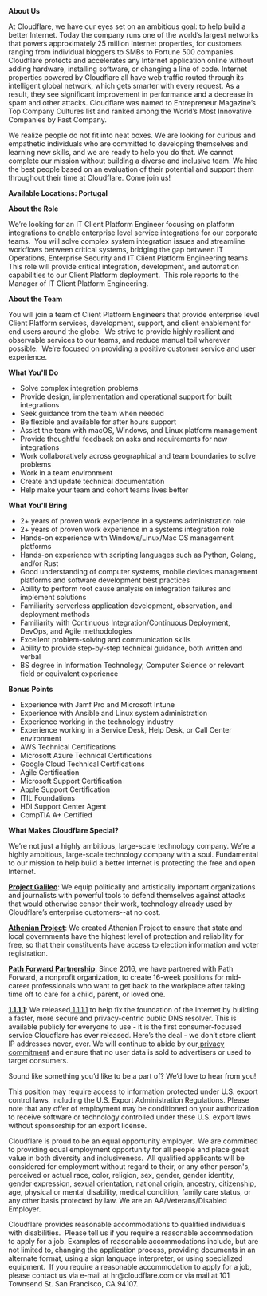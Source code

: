 <div class="content-intro">
	<div><strong>About Us</strong></div>
	<div>
		<p><span style="font-weight: 400;">At Cloudflare, we have our eyes set on an ambitious goal: to help build a better Internet. Today the company runs one of the world’s largest networks that powers approximately 25 million Internet properties, for customers ranging from individual bloggers to SMBs to Fortune 500 companies. Cloudflare protects and accelerates any Internet application online without adding hardware, installing software, or changing a line of code. Internet properties powered by Cloudflare all have web traffic routed through its intelligent global network, which gets smarter with every request. As a result, they see significant improvement in performance and a decrease in spam and other attacks. Cloudflare was named to Entrepreneur Magazine’s Top Company Cultures list and ranked among the World’s Most Innovative Companies by Fast Company.</span><span style="font-weight: 400;">&nbsp;</span></p>
		<p><span style="font-weight: 400;">We realize people do not fit into neat boxes. We are looking for curious and empathetic individuals who are committed to developing themselves and learning new skills, and we are ready to help you do that. We cannot complete our mission without building a diverse and inclusive team. We hire the best people based on an evaluation of their potential and support them throughout their time at Cloudflare. Come join us!&nbsp;</span></p>
	</div>
</div>
<p><strong>Available Locations: Portugal</strong></p>
<p><strong>About the Role</strong></p>
<p>We’re looking for an IT Client Platform Engineer focusing on platform integrations to enable enterprise level service integrations for our corporate teams.&nbsp; You will solve complex system integration issues and streamline workflows between critical systems, bridging the gap between IT Operations, Enterprise Security and IT Client Platform Engineering teams.&nbsp; This role will provide critical integration, development, and automation capabilities to our Client Platform deployment.&nbsp; This role reports to the Manager of IT Client Platform Engineering.</p>
<p><strong>About the Team</strong></p>
<p>You will join a team of Client Platform Engineers that provide enterprise level Client Platform services, development, support, and client enablement for end users around the globe.&nbsp; We strive to provide highly resilient and observable services to our teams, and reduce manual toil wherever possible.&nbsp; We’re focused on providing a positive customer service and user experience.</p>
<p><strong>What You'll Do</strong></p>
<ul>
	<li>Solve complex integration problems</li>
	<li>Provide design, implementation and operational support for built integrations</li>
	<li>Seek guidance from the team when needed</li>
	<li>Be flexible and available for after hours support</li>
	<li>Assist the team with macOS, Windows, and Linux platform management</li>
	<li>Provide thoughtful feedback on asks and requirements for new integrations</li>
	<li>Work collaboratively across geographical and team boundaries to solve problems</li>
	<li>Work in a team environment</li>
	<li>Create and update technical documentation</li>
	<li>Help make your team and cohort teams lives better</li>
</ul>
<p><strong>What You'll Bring</strong></p>
<ul>
	<li>2+ years of proven work experience in a systems administration role</li>
	<li>2+ years of proven work experience in a systems integration role</li>
	<li>Hands-on experience with Windows/Linux/Mac OS management platforms</li>
	<li>Hands-on experience with scripting languages such as Python, Golang, and/or Rust</li>
	<li>Good understanding of computer systems, mobile devices management platforms and software development best practices</li>
	<li>Ability to perform root cause analysis on integration failures and implement solutions</li>
	<li>Familiarity serverless application development, observation, and deployment methods</li>
	<li>Familiarity with Continuous Integration/Continuous Deployment, DevOps, and Agile methodologies</li>
	<li>Excellent problem-solving and communication skills</li>
	<li>Ability to provide step-by-step technical guidance, both written and verbal</li>
	<li>BS degree in Information Technology, Computer Science or relevant field or equivalent experience</li>
</ul>
<p><strong>Bonus Points</strong></p>
<ul>
	<li>Experience with Jamf Pro and Microsoft Intune</li>
	<li>Experience with Ansible and Linux system administration</li>
	<li>Experience working in the technology industry</li>
	<li>Experience working in a Service Desk, Help Desk, or Call Center environment</li>
	<li>AWS Technical Certifications</li>
	<li>Microsoft Azure Technical Certifications</li>
	<li>Google Cloud Technical Certifications</li>
	<li>Agile Certification</li>
	<li>Microsoft Support Certification</li>
	<li>Apple Support Certification</li>
	<li>ITIL Foundations</li>
	<li>HDI Support Center Agent</li>
	<li>CompTIA A+ Certified</li>
</ul>
<div class="content-conclusion">
	<p><strong>What Makes Cloudflare Special?</strong></p>
	<p><span style="font-weight: 400;">We’re not just a highly ambitious, large-scale technology company. We’re a highly ambitious, large-scale technology company with a soul. Fundamental to our mission to help build a better Internet is protecting the free and open Internet.</span></p>
	<p><a href="https://blog.cloudflare.com/protecting-free-expression-online/"><strong>Project Galileo</strong></a><span style="font-weight: 400;">: We equip politically and artistically important organizations and journalists with powerful tools to defend themselves against attacks that would otherwise censor their work, technology already used by Cloudflare’s enterprise customers--at no cost.</span></p>
	<p><strong><a href="https://www.cloudflare.com/athenian/">Athenian Project</a></strong><span style="font-weight: 400;">: We created Athenian Project to ensure that state and local governments have the highest level of protection and reliability for free, so that their constituents have access to election information and voter registration.</span></p>
	<p><a href="https://blog.cloudflare.com/tag/path-forward/"><strong>Path Forward Partnership</strong></a><span style="font-weight: 400;">: Since 2016, we have partnered with Path Forward, a nonprofit organization, to create 16-week positions for mid-career professionals who want to get back to the workplace after taking time off to care for a child, parent, or loved one.</span></p>
	<p><a href="https://1.1.1.1/"><strong>1.1.1.1</strong></a><span style="font-weight: 400;">: We released</span><a href="https://1.1.1.1/"> <span style="font-weight: 400;">1.1.1.1</span></a><span style="font-weight: 400;"> to help fix the foundation of the Internet by building a faster, more secure and privacy-centric public DNS resolver. This is available publicly for everyone to use - it is the first consumer-focused service Cloudflare has ever released. Here’s the deal - we don’t store client IP addresses never, ever. We will continue to abide by our</span><a href="https://developers.cloudflare.com/1.1.1.1/privacy/public-dns-resolver"> privacy commitment</a><span style="font-weight: 400;"> and ensure that no user data is sold to advertisers or used to target consumers.</span></p>
	<p><span style="font-weight: 400;">Sound like something you’d like to be a part of? We’d love to hear from you!</span></p>
	<p><span style="font-weight: 400;">This position may require access to information protected under U.S. export control laws, including the U.S. Export Administration Regulations. Please note that any offer of employment may be conditioned on your authorization to receive software or technology controlled under these U.S. export laws without sponsorship for an export license.</span></p>
	<p><span style="font-weight: 400;">Cloudflare is proud to be an equal opportunity employer. &nbsp;We are committed to providing equal employment opportunity for all people and place great value in both diversity and inclusiveness. &nbsp;All qualified applicants will be considered for employment without regard to their, or any other person's, perceived or actual</span> <span style="font-weight: 400;">race, color, religion, sex, gender, gender identity, gender expression, sexual orientation, national origin, ancestry, citizenship, age, physical or mental disability, medical condition, family care status, or any other basis protected by law. </span><span style="font-weight: 400;">We are an AA/Veterans/Disabled Employer.</span></p>
	<p><span style="font-weight: 400;">Cloudflare provides reasonable accommodations to qualified individuals with disabilities. &nbsp;Please tell us if you require a reasonable accommodation to apply for a job. Examples of reasonable accommodations include, but are not limited to, changing the application process, providing documents in an alternate format, using a sign language interpreter, or using specialized equipment. &nbsp;If you require a reasonable accommodation to apply for a job, please contact us via e-mail at </span><span style="font-weight: 400;">hr@cloudflare.com</span><span style="font-weight: 400;"> or via mail at 101 Townsend St. San Francisco, CA 94107.</span></p>
</div>